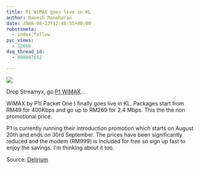 ```yaml
---
title: P1 WiMAX goes live in KL
author: Danesh Manoharan
date: 2008-08-23T12:48:55+00:00
robotsmeta:
  - index,follow
pvc_views:
  - 12608
dsq_thread_id:
  - 890897652

---
```

![](http://farm4.static.flickr.com/3241/2789548980_1225cbac25.jpg)

Drop Streamyx, go [P1 WiMAX][1]...

WiMAX by P1( Packet One ) finally goes live in KL. Packages start from RM49 for 400Kbps and go up to RM269 for 2.4 Mbps. This the the non promotional price.

P1 is currently running their introduction promotion which starts on August 20th and ends on 30rd September. The prices have been significantly reduced and the modem (RM999) is included for free so sign up fast to enjoy the savings. I'm thinking about it too.

Source: [Delirium][2]

 [1]: http://www.p1.com.my/index.aspx
 [2]: http://www.abinesh.com/delirium/posts/wimax-rolls-out-today/